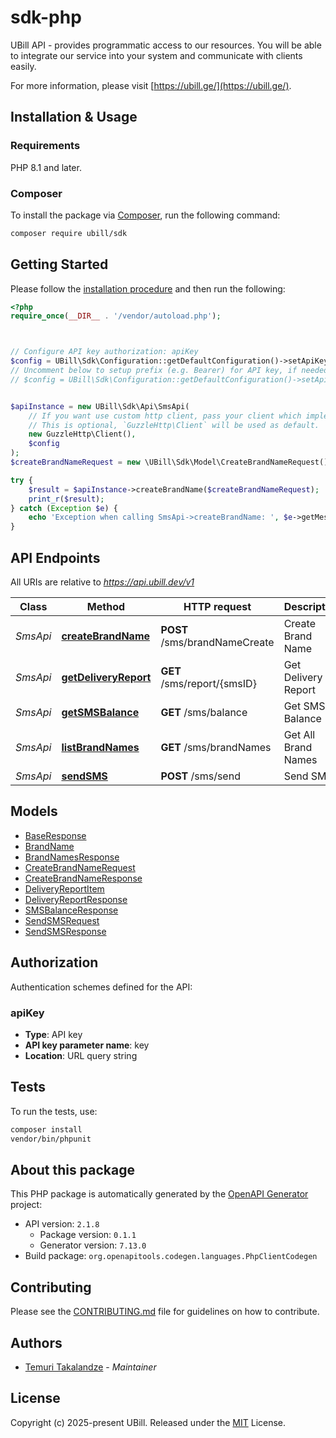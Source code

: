 # sdk-php

UBill API - provides programmatic access to our resources.
You will be able to integrate our service into your system and communicate with clients easily.

For more information, please visit [https://ubill.ge/](https://ubill.ge/).

## Installation & Usage

### Requirements

PHP 8.1 and later.

### Composer

To install the package via [Composer](https://getcomposer.org/), run the following command:

```bash
composer require ubill/sdk
```

## Getting Started

Please follow the [installation procedure](#installation--usage) and then run the following:

```php
<?php
require_once(__DIR__ . '/vendor/autoload.php');



// Configure API key authorization: apiKey
$config = UBill\Sdk\Configuration::getDefaultConfiguration()->setApiKey('key', 'YOUR_API_KEY');
// Uncomment below to setup prefix (e.g. Bearer) for API key, if needed
// $config = UBill\Sdk\Configuration::getDefaultConfiguration()->setApiKeyPrefix('key', 'Bearer');


$apiInstance = new UBill\Sdk\Api\SmsApi(
    // If you want use custom http client, pass your client which implements `GuzzleHttp\ClientInterface`.
    // This is optional, `GuzzleHttp\Client` will be used as default.
    new GuzzleHttp\Client(),
    $config
);
$createBrandNameRequest = new \UBill\Sdk\Model\CreateBrandNameRequest(); // \UBill\Sdk\Model\CreateBrandNameRequest | Brand Name payload to create

try {
    $result = $apiInstance->createBrandName($createBrandNameRequest);
    print_r($result);
} catch (Exception $e) {
    echo 'Exception when calling SmsApi->createBrandName: ', $e->getMessage(), PHP_EOL;
}

```

## API Endpoints

All URIs are relative to *https://api.ubill.dev/v1*

Class | Method | HTTP request | Description
------------ | ------------- | ------------- | -------------
*SmsApi* | [**createBrandName**](docs/Api/SmsApi.md#createbrandname) | **POST** /sms/brandNameCreate | Create Brand Name
*SmsApi* | [**getDeliveryReport**](docs/Api/SmsApi.md#getdeliveryreport) | **GET** /sms/report/{smsID} | Get Delivery Report
*SmsApi* | [**getSMSBalance**](docs/Api/SmsApi.md#getsmsbalance) | **GET** /sms/balance | Get SMS Balance
*SmsApi* | [**listBrandNames**](docs/Api/SmsApi.md#listbrandnames) | **GET** /sms/brandNames | Get All Brand Names
*SmsApi* | [**sendSMS**](docs/Api/SmsApi.md#sendsms) | **POST** /sms/send | Send SMS

## Models

- [BaseResponse](docs/Model/BaseResponse.md)
- [BrandName](docs/Model/BrandName.md)
- [BrandNamesResponse](docs/Model/BrandNamesResponse.md)
- [CreateBrandNameRequest](docs/Model/CreateBrandNameRequest.md)
- [CreateBrandNameResponse](docs/Model/CreateBrandNameResponse.md)
- [DeliveryReportItem](docs/Model/DeliveryReportItem.md)
- [DeliveryReportResponse](docs/Model/DeliveryReportResponse.md)
- [SMSBalanceResponse](docs/Model/SMSBalanceResponse.md)
- [SendSMSRequest](docs/Model/SendSMSRequest.md)
- [SendSMSResponse](docs/Model/SendSMSResponse.md)

## Authorization

Authentication schemes defined for the API:
### apiKey

- **Type**: API key
- **API key parameter name**: key
- **Location**: URL query string


## Tests

To run the tests, use:

```bash
composer install
vendor/bin/phpunit
```

## About this package

This PHP package is automatically generated by the [OpenAPI Generator](https://openapi-generator.tech) project:

- API version: `2.1.8`
    - Package version: `0.1.1`
    - Generator version: `7.13.0`
- Build package: `org.openapitools.codegen.languages.PhpClientCodegen`

## Contributing

Please see the [CONTRIBUTING.md](./CONTRIBUTING.md) file for guidelines on how to contribute.

## Authors

- [Temuri Takalandze](https://www.abgeo.dev) - *Maintainer*

## License

Copyright (c) 2025-present UBill.
Released under the [MIT](./LICENSE) License.
